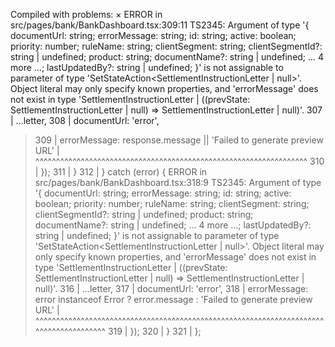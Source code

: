 Compiled with problems:
×
ERROR in src/pages/bank/BankDashboard.tsx:309:11
TS2345: Argument of type '{ documentUrl: string; errorMessage: string; id: string; active: boolean; priority: number; ruleName: string; clientSegment: string; clientSegmentId?: string | undefined; product: string; documentName?: string | undefined; ... 4 more ...; lastUpdatedBy?: string | undefined; }' is not assignable to parameter of type 'SetStateAction<SettlementInstructionLetter | null>'.
  Object literal may only specify known properties, and 'errorMessage' does not exist in type 'SettlementInstructionLetter | ((prevState: SettlementInstructionLetter | null) => SettlementInstructionLetter | null)'.
    307 |           ...letter,
    308 |           documentUrl: 'error',
  > 309 |           errorMessage: response.message || 'Failed to generate preview URL'
        |           ^^^^^^^^^^^^^^^^^^^^^^^^^^^^^^^^^^^^^^^^^^^^^^^^^^^^^^^^^^^^^^^^^^
    310 |         });
    311 |       }
    312 |     } catch (error) {
ERROR in src/pages/bank/BankDashboard.tsx:318:9
TS2345: Argument of type '{ documentUrl: string; errorMessage: string; id: string; active: boolean; priority: number; ruleName: string; clientSegment: string; clientSegmentId?: string | undefined; product: string; documentName?: string | undefined; ... 4 more ...; lastUpdatedBy?: string | undefined; }' is not assignable to parameter of type 'SetStateAction<SettlementInstructionLetter | null>'.
  Object literal may only specify known properties, and 'errorMessage' does not exist in type 'SettlementInstructionLetter | ((prevState: SettlementInstructionLetter | null) => SettlementInstructionLetter | null)'.
    316 |         ...letter,
    317 |         documentUrl: 'error',
  > 318 |         errorMessage: error instanceof Error ? error.message : 'Failed to generate preview URL'
        |         ^^^^^^^^^^^^^^^^^^^^^^^^^^^^^^^^^^^^^^^^^^^^^^^^^^^^^^^^^^^^^^^^^^^^^^^^^^^^^^^^^^^^^^^
    319 |       });
    320 |     }
    321 |   };